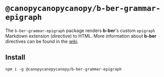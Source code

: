 # `@canopycanopycanopy/b-ber-grammar-epigraph`

The `b-ber-grammar-epigraph` package renders **b-ber**'s custom `epigraph` Markdown extension (directive) to HTML. More information about **b-ber** directives can be found in the [wiki](https://github.com/triplecanopy/b-ber/wiki/all-directives).

## Install

```
npm i -g @canopycanopycanopy/b-ber-grammar-epigraph
```
